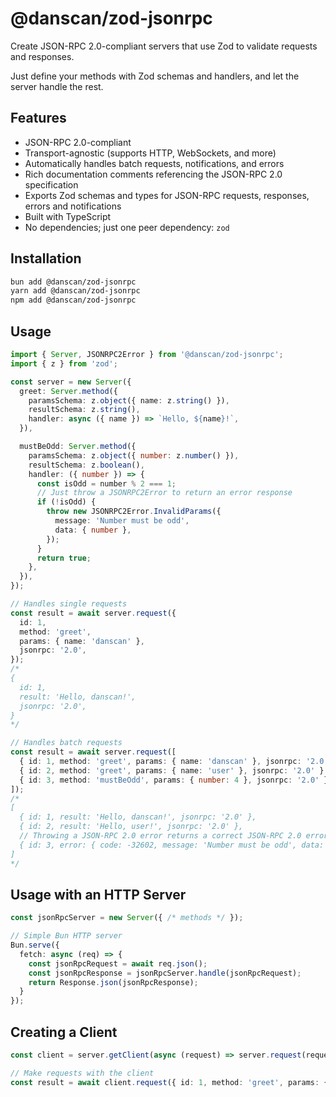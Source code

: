 # @danscan/zod-jsonrpc

Create JSON-RPC 2.0-compliant servers that use Zod to validate requests and responses.

Just define your methods with Zod schemas and handlers, and let the server handle the rest.

## Features

- JSON-RPC 2.0-compliant
- Transport-agnostic (supports HTTP, WebSockets, and more)
- Automatically handles batch requests, notifications, and errors
- Rich documentation comments referencing the JSON-RPC 2.0 specification
- Exports Zod schemas and types for JSON-RPC requests, responses, errors and notifications
- Built with TypeScript
- No dependencies; just one peer dependency: `zod`


## Installation

```bash
bun add @danscan/zod-jsonrpc
yarn add @danscan/zod-jsonrpc
npm add @danscan/zod-jsonrpc
```

## Usage

```typescript
import { Server, JSONRPC2Error } from '@danscan/zod-jsonrpc';
import { z } from 'zod';

const server = new Server({
  greet: Server.method({
    paramsSchema: z.object({ name: z.string() }),
    resultSchema: z.string(),
    handler: async ({ name }) => `Hello, ${name}!`,
  }),

  mustBeOdd: Server.method({
    paramsSchema: z.object({ number: z.number() }),
    resultSchema: z.boolean(),
    handler: ({ number }) => {
      const isOdd = number % 2 === 1;
      // Just throw a JSONRPC2Error to return an error response
      if (!isOdd) {
        throw new JSONRPC2Error.InvalidParams({
          message: 'Number must be odd',
          data: { number },
        });
      }
      return true;
    },
  }),
});

// Handles single requests
const result = await server.request({
  id: 1,
  method: 'greet',
  params: { name: 'danscan' },
  jsonrpc: '2.0',
});
/*
{
  id: 1,
  result: 'Hello, danscan!',
  jsonrpc: '2.0',
}
*/

// Handles batch requests
const result = await server.request([
  { id: 1, method: 'greet', params: { name: 'danscan' }, jsonrpc: '2.0' },
  { id: 2, method: 'greet', params: { name: 'user' }, jsonrpc: '2.0' },
  { id: 3, method: 'mustBeOdd', params: { number: 4 }, jsonrpc: '2.0' },
]);
/*
[
  { id: 1, result: 'Hello, danscan!', jsonrpc: '2.0' },
  { id: 2, result: 'Hello, user!', jsonrpc: '2.0' },
  // Throwing a JSON-RPC 2.0 error returns a correct JSON-RPC 2.0 error response
  { id: 3, error: { code: -32602, message: 'Number must be odd', data: { number: 4 } }, jsonrpc: '2.0' },
]
*/
```

## Usage with an HTTP Server

```typescript
const jsonRpcServer = new Server({ /* methods */ });

// Simple Bun HTTP server
Bun.serve({
  fetch: async (req) => {
    const jsonRpcRequest = await req.json();
    const jsonRpcResponse = jsonRpcServer.handle(jsonRpcRequest);
    return Response.json(jsonRpcResponse);
  }
});
```

## Creating a Client

```typescript
const client = server.getClient(async (request) => server.request(request));

// Make requests with the client
const result = await client.request({ id: 1, method: 'greet', params: { name: 'danscan' }, jsonrpc: '2.0' });
```
